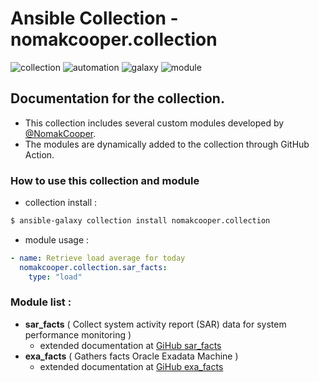 # Ansible Collection - nomakcooper.collection
![collection](https://img.shields.io/badge/ansible-collection-blue?style=flat-square&logo=ansible&logoColor=white)
![automation](https://img.shields.io/badge/ansible-automation-blue?style=flat-square&logo=ansible&logoColor=white)
![galaxy](https://img.shields.io/badge/ansible-galaxy-blue?style=flat-square&logo=ansible&logoColor=white)
![module](https://img.shields.io/badge/ansible-module-blue?style=flat-square&logo=ansible&logoColor=white)

## Documentation for the collection.
* This collection includes several custom modules developed by [@NomakCooper](https://github.com/NomakCooper).
* The modules are dynamically added to the collection through GitHub Action.
### How to use this collection and module

* collection install :
```bash
$ ansible-galaxy collection install nomakcooper.collection
```
* module usage :
```yaml
- name: Retrieve load average for today
  nomakcooper.collection.sar_facts:
    type: "load"
```

### Module list :

* **sar_facts** ( Collect system activity report (SAR) data for system performance monitoring )
    * extended documentation at [GiHub sar_facts](https://github.com/NomakCooper/sar_facts) 
* **exa_facts** ( Gathers facts Oracle Exadata Machine )
    * extended documentation at [GiHub exa_facts](https://github.com/NomakCooper/exa_facts)
